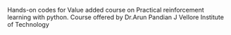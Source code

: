 Hands-on codes for Value added course on Practical reinforcement learning with python.
Course offered by Dr.Arun Pandian J
Vellore Institute of Technology
